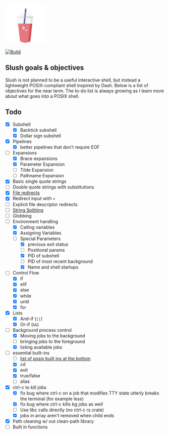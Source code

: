 <img src="docs/slush_logo.png" alt="Slush logo: A shell you can drink!" width="125">

[![Build](https://github.com/jacobmealey/slush/actions/workflows/rust.yml/badge.svg)](https://github.com/jacobmealey/slush/actions/workflows/rust.yml)

## Slush goals & objectives
Slush is not planned to be a useful interactive shell, but instead a lightweight POSIX-compliant shell inspired by Dash. Below
is a list of objectives for the near term. The to-do list is always growing as I learn more about what goes into a POSIX shell. 

## Todo
- [x] Subshell
  - [x] Backtick subshell
  - [x] Dollar sign subshell
- [x] Pipelines
  - [x] better pipelines that don't require EOF 
- [ ] Expansions
  - [x] Brace expansions
  - [x] Parameter Expansion
  - [ ] Tilde Expansion
  - [ ] Pathname Expansion
- [x] Basic single quote strings
- [ ] Double quote strings with substitutions
- [x] [File redirects](https://pubs.opengroup.org/onlinepubs/9699919799/utilities/V3_chap02.html#tag_18_07)
- [x] Redirect input with `<`
- [ ] Explicit file descriptor redirects
- [ ] [String Splitting](https://www.shellcheck.net/wiki/SC2086)
- [ ] Globbing
- [ ] Environment handling
  - [x] Calling variables
  - [x] Assigning Variables
  - [ ] Special Parameters
    - [x] previous exit status
    - [ ] Positional params
    - [x] PID of subshell
    - [ ] PID of most recent background
    - [x] Name and shell startups 
- [ ] Control Flow
  - [x] if
  - [x] elif
  - [x] else
  - [x] while
  - [x] until
  - [x] for
- [x] Lists
  - [x] And-if (`||`)
  - [x] Or-if (`&&`)
- [ ] Background process control
  - [x] Moving jobs to the background
  - [ ] bringing jobs to the foreground
  - [x] listing available jobs
- [ ] essential built-ins
  - [ ] [list of posix built ins at the bottom](https://pubs.opengroup.org/onlinepubs/9699919799/utilities/V3_chap01.html)
  - [x] cd
  - [x] exit
  - [x] true/false
  - [ ] alias
- [x] ctrl-c to kill jobs
  - [x] fix bug where ctrl-c on a job that modifies TTY state utterly breaks the terminal (for example less)
  - [x] fix bug where ctrl-c kills bg jobs as well
  - [ ] Use libc calls directly (no ctrl-c rs crate)
  - [x] jobs in array aren't removed when child ends
- [x] Path cleaning w/ out clean-path library
- [ ] Built in functions
